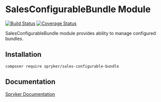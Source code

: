 # SalesConfigurableBundle Module
[![Build Status](https://travis-ci.org/spryker/sales-configurable-bundle.svg)](https://travis-ci.org/spryker/sales-configurable-bundle)
[![Coverage Status](https://coveralls.io/repos/github/spryker/sales-configurable-bundle/badge.svg)](https://coveralls.io/github/spryker/sales-configurable-bundle)

SalesConfigurableBundle module provides ability to manage configured bundles.

## Installation

```
composer require spryker/sales-configurable-bundle
```

## Documentation

[Spryker Documentation](https://academy.spryker.com/developing_with_spryker/module_guide/modules.html)
